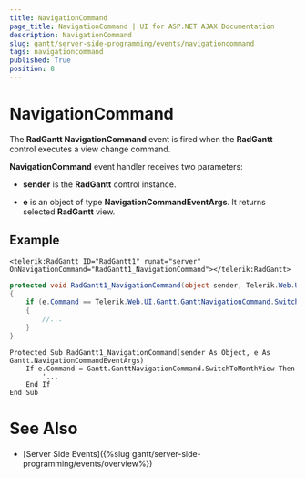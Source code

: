 ```yaml
---
title: NavigationCommand
page_title: NavigationCommand | UI for ASP.NET AJAX Documentation
description: NavigationCommand
slug: gantt/server-side-programming/events/navigationcommand
tags: navigationcommand
published: True
position: 8
---
```


# NavigationCommand

The __RadGantt NavigationCommand__ event is fired when the __RadGantt__ control executes a view change command.

__NavigationCommand__ event handler receives two parameters:

* __sender__ is the __RadGantt__ control instance.

* __e__ is an object of type __NavigationCommandEventArgs__. It returns selected __RadGantt__ view.

## Example

````ASPNET
<telerik:RadGantt ID="RadGantt1" runat="server" OnNavigationCommand="RadGantt1_NavigationCommand"></telerik:RadGantt>
````

````C#
protected void RadGantt1_NavigationCommand(object sender, Telerik.Web.UI.Gantt.NavigationCommandEventArgs e)
{
    if (e.Command == Telerik.Web.UI.Gantt.GanttNavigationCommand.SwitchToWeekView)
    {
        //...
    }
}
````
````VB.NET
Protected Sub RadGantt1_NavigationCommand(sender As Object, e As Gantt.NavigationCommandEventArgs)
    If e.Command = Gantt.GanttNavigationCommand.SwitchToMonthView Then
        '...
    End If
End Sub
````

# See Also

 * [Server Side Events]({%slug gantt/server-side-programming/events/overview%})
